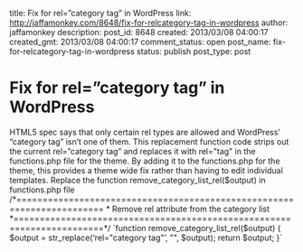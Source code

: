 title: Fix for rel=”category tag” in WordPress
link: http://jaffamonkey.com/8648/fix-for-relcategory-tag-in-wordpress
author: jaffamonkey
description: 
post_id: 8648
created: 2013/03/08 04:00:17
created_gmt: 2013/03/08 04:00:17
comment_status: open
post_name: fix-for-relcategory-tag-in-wordpress
status: publish
post_type: post

# Fix for rel=”category tag” in WordPress

HTML5 spec says that only certain rel types are allowed and WordPress’ “category tag” isn’t one of them. This replacement function code strips out the current rel=”category tag” and replaces it with rel="tag" in the functions.php file for the theme. By adding it to the functions.php for the theme, this provides a theme wide fix rather than having to edit individual templates. Replace the function remove_category_list_rel($output) in functions.php file /*======================================================================= * Remove rel attribute from the category list *=======================================================================*/ `function remove_category_list_rel($output) { $output = str_replace(‘rel="category tag"’, "", $output); return $output; }`